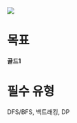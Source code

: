 <img src="https://onlinejudgeimages.s3-ap-northeast-1.amazonaws.com/images/boj-og.png" />

# 목표
**골드1**

# 필수 유형
DFS/BFS, 백트래킹, DP
